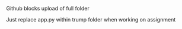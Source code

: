 Github blocks upload of full folder

Just replace app.py within trump folder when working on assignment
